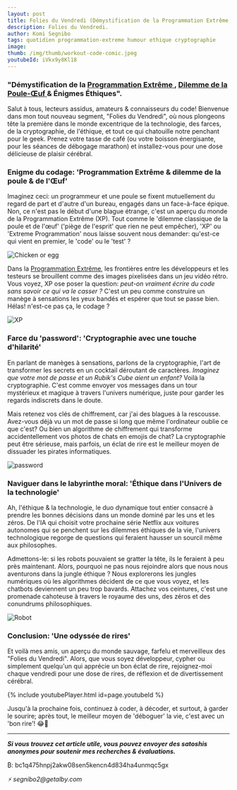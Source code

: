 ```yaml
---
layout: post
title: Folies du Vendredi (Démystification de la Programmation Extrême, Dilemme de la Poule-Œuf & Énigmes Éthiques).
description: Folies du Vendredi.
author: Komi Segnibo
tags: quotidien programmation-extreme humour ethique cryptographie
image: 
thumb: /img/thumb/workout-code-comic.jpeg
youtubeId: iVkx9y8Kl18
---
```

 
 <h3> "Démystification de la <a href="http://www.laputan.org/pub/books/xpinstall.pdf" target="_blank" rel="noopener noreferrer"> Programmation Extrême </a>, <a href="https://nigelwarburton.typepad.com/virtualphilosopher/files/Chicken.pdf" target="_blank" rel="noopener noreferrer"> Dilemme de la Poule-Œuf </a> & Énigmes Éthiques". </h3>

Salut à tous, lecteurs assidus, amateurs & connaisseurs du code! Bienvenue dans mon tout nouveau segment, "Folies du Vendredi", où nous plongeons tête la première dans le monde excentrique de la technologie, des farces, de la cryptographie, de l'éthique, et tout ce qui chatouille notre penchant pour le geek. Prenez votre tasse de café (ou votre boisson énergisante, pour les séances de débogage marathon) et installez-vous pour une dose délicieuse de plaisir cérébral.

<h3> Enigme du codage: 'Programmation Extrême & dilemme de la poule & de l'Œuf' </h3>

Imaginez ceci: un programmeur et une poule se fixent mutuellement du regard de part et d'autre d'un bureau, engagés dans un face-à-face épique. Non, ce n'est pas le début d'une blague étrange, c'est un aperçu du monde de la Programmation Extrême (XP). Tout comme le 'dilemme classique de la poule et de l'œuf' ('piège de l'esprit' que rien ne peut empêcher), 'XP' ou 'Extreme Programmation' nous laisse souvent nous demander: qu'est-ce qui vient en premier, le 'code' ou le 'test' ?

![Chicken or egg](https://i.imgur.com/0ffroQr.jpg)

Dans la [Programmation Extrême](https://athena.ecs.csus.edu/~buckley/CSc131_files/Extreme%20Programming%20a%20Gentle%20introduction.pdf), les frontières entre les développeurs et les testeurs se brouillent comme des images pixelisées dans un jeu vidéo rétro. Vous voyez, XP ose poser la question: _peut-on vraiment écrire du code sans savoir ce qui va le casser ?_ C'est un peu comme construire un manège à sensations les yeux bandés et espérer que tout se passe bien. Hélas! n'est-ce pas ça, le codage ?

![XP](https://i.imgur.com/v4SVhj7.png)

<h3> Farce du 'password': 'Cryptographie avec une touche d'hilarité' </h3>

En parlant de manèges à sensations, parlons de la cryptographie, l'art de transformer les secrets en un cocktail déroutant de caractères. _Imaginez que votre mot de passe et un Rubik's Cube aient un enfant?_ Voilà la cryptographie. C'est comme envoyer vos messages dans un tour mystérieux et magique à travers l'univers numérique, juste pour garder les regards indiscrets dans le doute.

Mais retenez vos clés de chiffrement, car j'ai des blagues à la rescousse. Avez-vous déjà vu un mot de passe si long que même l'ordinateur oublie ce que c'est? Ou bien un algorithme de chiffrement qui transforme accidentellement vos photos de chats en emojis de chat? La cryptographie peut être sérieuse, mais parfois, un éclat de rire est le meilleur moyen de dissuader les pirates informatiques.

![password](https://i.imgur.com/qgFCh62l.jpg)

<h3> Naviguer dans le labyrinthe moral: 'Éthique dans l'Univers de la technologie' </h3>

Ah, l'éthique & la technologie, le duo dynamique tout entier consacré à prendre les bonnes décisions dans un monde dominé par les uns et les zéros. De l'IA qui choisit votre prochaine série Netflix aux voitures autonomes qui se penchent sur les dilemmes éthiques de la vie, l'univers technologique regorge de questions qui feraient hausser un sourcil même aux philosophes.

Admettons-le: si les robots pouvaient se gratter la tête, ils le feraient à peu près maintenant. Alors, pourquoi ne pas nous rejoindre alors que nous nous aventurons dans la jungle éthique ? Nous explorerons les jungles numériques où les algorithmes décident de ce que vous voyez, et les chatbots deviennent un peu trop bavards. Attachez vos ceintures, c'est une promenade cahoteuse à travers le royaume des uns, des zéros et des conundrums philosophiques.

![Robot](https://i.imgur.com/hOmM0bfl.jpg)

<h3> Conclusion: 'Une odyssée de rires' </h3>

Et voilà mes amis, un aperçu du monde sauvage, farfelu et merveilleux des "Folies du Vendredi". Alors, que vous soyez développeur, cypher ou simplement quelqu'un qui apprécie un bon éclat de rire, rejoignez-moi chaque vendredi pour une dose de rires, de réflexion et de divertissement cérébral.

{% include youtubePlayer.html id=page.youtubeId %}

Jusqu'à la prochaine fois, continuez à coder, à décoder, et surtout, à garder le sourire; après tout, le meilleur moyen de 'déboguer' la vie, c'est avec un 'bon rire'! 😂🤣

--------------------------------------------------------------

_**Si vous trouvez cet article utile, vous pouvez envoyer des satoshis anonymes pour soutenir mes recherches & évaluations.**_

₿: bc1q475hnpj2akw08sen5kencn4d834ha4unmqc5gx

_⚡ segnibo2@getalby.com_
